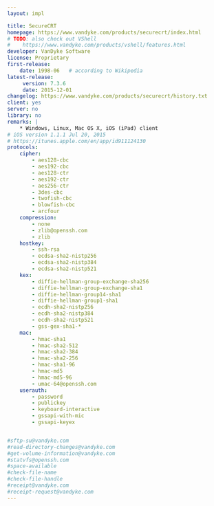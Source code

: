 ```yaml
---
layout: impl

title: SecureCRT
homepage: https://www.vandyke.com/products/securecrt/index.html
# TODO: also check out VShell
#    https://www.vandyke.com/products/vshell/features.html
developer: VanDyke Software
license: Proprietary
first-release:
    date: 1998-06   # according to Wikipedia
latest-release:
     version: 7.3.6
     date: 2015-12-01
changelog: https://www.vandyke.com/products/securecrt/history.txt
client: yes
server: no
library: no
remarks: |
    * Windows, Linux, Mac OS X, iOS (iPad) client
# iOS version 1.1.1 Jul 20, 2015
# https://itunes.apple.com/en/app/id911124130
protocols:
    cipher:
        - aes128-cbc
        - aes192-cbc
        - aes128-ctr
        - aes192-ctr
        - aes256-ctr
        - 3des-cbc
        - twofish-cbc
        - blowfish-cbc
        - arcfour
    compression:
        - none
        - zlib@openssh.com
        - zlib
    hostkey:
        - ssh-rsa
        - ecdsa-sha2-nistp256
        - ecdsa-sha2-nistp384
        - ecdsa-sha2-nistp521
    kex:
        - diffie-hellman-group-exchange-sha256
        - diffie-hellman-group-exchange-sha1
        - diffie-hellman-group14-sha1
        - diffie-hellman-group1-sha1
        - ecdh-sha2-nistp256
        - ecdh-sha2-nistp384
        - ecdh-sha2-nistp521
        - gss-gex-sha1-*
    mac:
        - hmac-sha1
        - hmac-sha2-512
        - hmac-sha2-384
        - hmac-sha2-256
        - hmac-sha1-96
        - hmac-md5
        - hmac-md5-96
        - umac-64@openssh.com
    userauth:
        - password
        - publickey
        - keyboard-interactive
        - gssapi-with-mic
        - gssapi-keyex


#sftp-su@vandyke.com
#read-directory-changes@vandyke.com
#get-volume-information@vandyke.com
#statvfs@openssh.com
#space-available
#check-file-name
#check-file-handle
#receipt@vandyke.com
#receipt-request@vandyke.com
---
```

